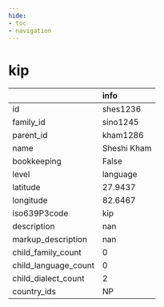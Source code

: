 ```yaml
---
hide:
- toc
- navigation
---
```

# kip
|                      | info        |
|:---------------------|:------------|
| id                   | shes1236    |
| family_id            | sino1245    |
| parent_id            | kham1286    |
| name                 | Sheshi Kham |
| bookkeeping          | False       |
| level                | language    |
| latitude             | 27.9437     |
| longitude            | 82.6467     |
| iso639P3code         | kip         |
| description          | nan         |
| markup_description   | nan         |
| child_family_count   | 0           |
| child_language_count | 0           |
| child_dialect_count  | 2           |
| country_ids          | NP          |